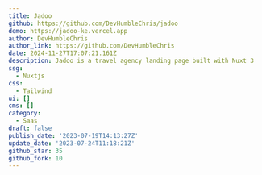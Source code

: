 ```yaml
---
title: Jadoo
github: https://github.com/DevHumbleChris/jadoo
demo: https://jadoo-ke.vercel.app
author: DevHumbleChris
author_link: https://github.com/DevHumbleChris
date: 2024-11-27T17:07:21.161Z
description: Jadoo is a travel agency landing page built with Nuxt 3
ssg:
  - Nuxtjs
css:
  - Tailwind
ui: []
cms: []
category:
  - Saas
draft: false
publish_date: '2023-07-19T14:13:27Z'
update_date: '2023-07-24T11:18:21Z'
github_star: 35
github_fork: 10
---
```

